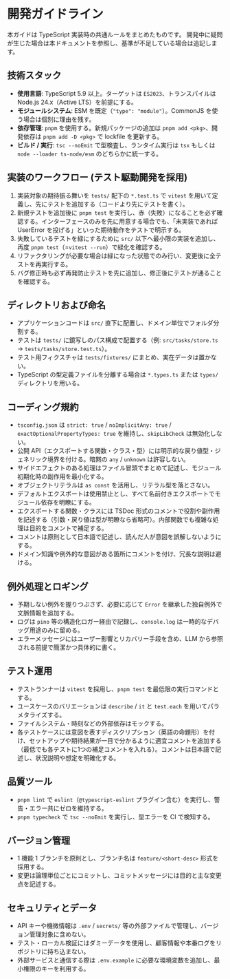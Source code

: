 # 開発ガイドライン

本ガイドは TypeScript 実装時の共通ルールをまとめたものです。
開発中に疑問が生じた場合は本ドキュメントを参照し、基準が不足している場合は追記します。

## 技術スタック
- **使用言語**: TypeScript 5.9 以上。ターゲットは `ES2023`、トランスパイルは Node.js 24.x（Active LTS）を前提にする。
- **モジュールシステム**: ESM を既定（`"type": "module"`）。CommonJS を使う場合は個別に理由を残す。
- **依存管理**: `pnpm` を使用する。新規パッケージの追加は `pnpm add <pkg>`、開発依存は `pnpm add -D <pkg>` で lockfile を更新する。
- **ビルド / 実行**: `tsc --noEmit` で型検査し、ランタイム実行は `tsx` もしくは `node --loader ts-node/esm` のどちらかに統一する。

## 実装のワークフロー (テスト駆動開発を採用)
1. 実装対象の期待振る舞いを `tests/` 配下の `*.test.ts` で `vitest` を用いて定義し、先にテストを追加する（コードより先にテストを書く）。
2. 新規テストを追加後に `pnpm test` を実行し、赤（失敗）になることを必ず確認する。インターフェースのみを先に用意する場合でも、「未実装であれば UserError を投げる」といった期待動作をテストで明示する。
3. 失敗しているテストを緑にするために `src/` 以下へ最小限の実装を追加し、再度 `pnpm test`（=`vitest --run`）で緑化を確認する。
4. リファクタリングが必要な場合は緑になった状態でのみ行い、変更後に全テストを再実行する。
5. バグ修正時も必ず再発防止テストを先に追加し、修正後にテストが通ることを確認する。

## ディレクトリおよび命名
- アプリケーションコードは `src/` 直下に配置し、ドメイン単位でフォルダ分割する。
- テストは `tests/` に鏡写しのパス構成で配置する（例: `src/tasks/store.ts` → `tests/tasks/store.test.ts`）。
- テスト用フィクスチャは `tests/fixtures/` にまとめ、実在データは置かない。
- TypeScript の型定義ファイルを分離する場合は `*.types.ts` または `types/` ディレクトリを用いる。

## コーディング規約
- `tsconfig.json` は `strict: true` / `noImplicitAny: true` / `exactOptionalPropertyTypes: true` を維持し、`skipLibCheck` は無効化しない。
- 公開 API（エクスポートする関数・クラス・型）には明示的な戻り値型・ジェネリック境界を付ける。暗黙の `any` / `unknown` は許容しない。
- サイドエフェクトのある処理はファイル冒頭でまとめて記述し、モジュール初期化時の副作用を最小化する。
- オブジェクトリテラルは `as const` を活用し、リテラル型を落とさない。
- デフォルトエクスポートは使用禁止とし、すべて名前付きエクスポートでモジュール依存を明瞭にする。
- エクスポートする関数・クラスには TSDoc 形式のコメントで役割や副作用を記述する（引数・戻り値は型が明瞭なら省略可）。内部関数でも複雑な処理は目的をコメントで補足する。
- コメントは原則として日本語で記述し、読んだ人が意図を誤解しないようにする。
- ドメイン知識や例外的な意図がある箇所にコメントを付け、冗長な説明は避ける。

## 例外処理とロギング
- 予期しない例外を握りつぶさず、必要に応じて `Error` を継承した独自例外で文脈情報を追加する。
- ログは `pino` 等の構造化ロガー経由で記録し、`console.log` は一時的なデバッグ用途のみに留める。
- エラーメッセージにはユーザー影響とリカバリー手段を含め、LLM から参照される前提で簡潔かつ具体的に書く。

## テスト運用
- テストランナーは `vitest` を採用し、`pnpm test` を最低限の実行コマンドとする。
- ユースケースのバリエーションは `describe` / `it` と `test.each` を用いてパラメタライズする。
- ファイルシステム・時刻などの外部依存はモックする。
- 各テストケースには意図を表すディスクリプション（英語の命題形）を付け、セットアップや期待結果が一目で分かるように適宜コメントを追加する（最低でも各テストに1つの補足コメントを入れる）。コメントは日本語で記述し、状況説明や想定を明確化する。

## 品質ツール
- `pnpm lint` で `eslint`（`@typescript-eslint` プラグイン含む）を実行し、警告・エラー共にゼロを維持する。
- `pnpm typecheck` で `tsc --noEmit` を実行し、型エラーを CI で検知する。

## バージョン管理
- 1 機能 1 ブランチを原則とし、ブランチ名は `feature/<short-desc>` 形式を採用する。
- 変更は論理単位ごとにコミットし、コミットメッセージには目的と主な変更点を記述する。

## セキュリティとデータ
- API キーや機微情報は `.env` / `secrets/` 等の外部ファイルで管理し、バージョン管理対象に含めない。
- テスト・ローカル検証にはダミーデータを使用し、顧客情報や本番ログをリポジトリに持ち込まない。
- 外部サービスと通信する際は `.env.example` に必要な環境変数を追加し、最小権限のキーを利用する。
